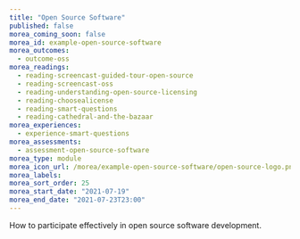 ```yaml
---
title: "Open Source Software"
published: false
morea_coming_soon: false
morea_id: example-open-source-software
morea_outcomes:
  - outcome-oss
morea_readings:
  - reading-screencast-guided-tour-open-source
  - reading-screencast-oss
  - reading-understanding-open-source-licensing
  - reading-choosealicense
  - reading-smart-questions
  - reading-cathedral-and-the-bazaar
morea_experiences:
  - experience-smart-questions
morea_assessments:
  - assessment-open-source-software
morea_type: module
morea_icon_url: /morea/example-open-source-software/open-source-logo.png
morea_labels:
morea_sort_order: 25
morea_start_date: "2021-07-19"
morea_end_date: "2021-07-23T23:00"
---
```


How to participate effectively in open source software development.



